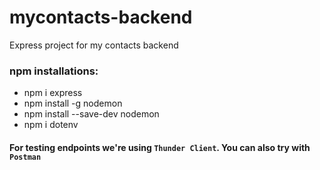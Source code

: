 # mycontacts-backend
Express project for my contacts backend

### npm installations:
- npm i express
- npm install -g nodemon
- npm install --save-dev nodemon
- npm i dotenv

#### For testing endpoints we're using `Thunder Client`. You can also try with `Postman`